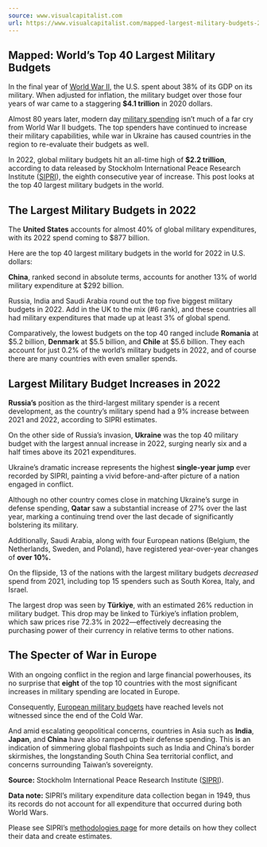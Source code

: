 ```yaml
---
source: www.visualcapitalist.com
url: https://www.visualcapitalist.com/mapped-largest-military-budgets-2022/
---
```


## Mapped: World’s Top 40 Largest Military Budgets

In the final year of [World War II](https://online.norwich.edu/academic-programs/resources/cost-us-wars-then-and-now), the U.S. spent about 38% of its GDP on its military. When adjusted for inflation, the military budget over those four years of war came to a staggering **$4.1 trillion** in 2020 dollars.

Almost 80 years later, modern day [military spending](https://www.visualcapitalist.com/cp/military-spend-around-the-world/) isn’t much of a far cry from World War II budgets. The top spenders have continued to increase their military capabilities, while war in Ukraine has caused countries in the region to re-evaluate their budgets as well.

In 2022, global military budgets hit an all-time high of **$2.2 trillion**, according to data released by Stockholm International Peace Research Institute ([SIPRI](https://www.sipri.org/sites/default/files/2023-04/2304_fs_milex_2022.pdf)), the eighth consecutive year of increase. This post looks at the top 40 largest military budgets in the world.

## The Largest Military Budgets in 2022

The **United States** accounts for almost 40% of global military expenditures, with its 2022 spend coming to $877 billion.

Here are the top 40 largest military budgets in the world for 2022 in U.S. dollars:

**China**, ranked second in absolute terms, accounts for another 13% of world military expenditure at $292 billion.

Russia, India and Saudi Arabia round out the top five biggest military budgets in 2022. Add in the UK to the mix (#6 rank), and these countries all had military expenditures that made up at least 3% of global spend.

Comparatively, the lowest budgets on the top 40 ranged include **Romania** at $5.2 billion, **Denmark** at $5.5 billion, and **Chile** at $5.6 billion. They each account for just 0.2% of the world’s military budgets in 2022, and of course there are many countries with even smaller spends.

## Largest Military Budget Increases in 2022

**Russia’s** position as the third-largest military spender is a recent development, as the country’s military spend had a 9% increase between 2021 and 2022, according to SIPRI estimates.

On the other side of Russia’s invasion, **Ukraine** was the top 40 military budget with the largest annual increase in 2022, surging nearly six and a half times above its 2021 expenditures.

Ukraine’s dramatic increase represents the highest **single-year jump** ever recorded by SIPRI, painting a vivid before-and-after picture of a nation engaged in conflict.

Although no other country comes close in matching Ukraine’s surge in defense spending, **Qatar** saw a substantial increase of 27% over the last year, marking a continuing trend over the last decade of significantly bolstering its military.

Additionally, Saudi Arabia, along with four European nations (Belgium, the Netherlands, Sweden, and Poland), have registered year-over-year changes of **over 10%.**

On the flipside, 13 of the nations with the largest military budgets _decreased_ spend from 2021, including top 15 spenders such as South Korea, Italy, and Israel.

The largest drop was seen by **Türkiye**, with an estimated 26% reduction in military budget. This drop may be linked to Türkiye’s inflation problem, which saw prices rise 72.3% in 2022—effectively decreasing the purchasing power of their currency in relative terms to other nations.

## The Specter of War in Europe

With an ongoing conflict in the region and large financial powerhouses, its no surprise that **eight** of the top 10 countries with the most significant increases in military spending are located in Europe.

Consequently, [European military budgets](https://www.sipri.org/media/press-release/2023/world-military-expenditure-reaches-new-record-high-european-spending-surges) have reached levels not witnessed since the end of the Cold War.

And amid escalating geopolitical concerns, countries in Asia such as **India**, **Japan**, and **China** have also ramped up their defense spending. This is an indication of simmering global flashpoints such as India and China’s border skirmishes, the longstanding South China Sea territorial conflict, and concerns surrounding Taiwan’s sovereignty.

**Source:** Stockholm International Peace Research Institute ([SIPRI](https://www.sipri.org/sites/default/files/2023-04/2304_fs_milex_2022.pdf)).

**Data note:** SIPRI’s military expenditure data collection began in 1949, thus its records do not account for all expenditure that occurred during both World Wars.

Please see SIPRI’s [methodologies page](https://www.sipri.org/databases/milex/sources-and-methods) for more details on how they collect their data and create estimates.
